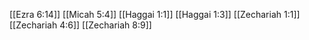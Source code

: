 [[Ezra 6:14]]
[[Micah 5:4]]
[[Haggai 1:1]]
[[Haggai 1:3]]
[[Zechariah 1:1]]
[[Zechariah 4:6]]
[[Zechariah 8:9]]
